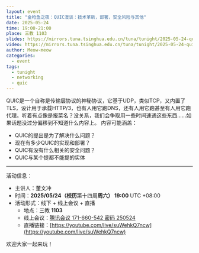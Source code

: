 ```yaml
---
layout: event
title: "金枪鱼之夜：QUIC漫谈：技术革新，部署，安全风险与其他"
date: 2025-05-24
time: 19:00-21:00
place: 三教 1103
slides: https://mirrors.tuna.tsinghua.edu.cn/tuna/tunight/2025-05-24-quic/slide.pptx
video: https://mirrors.tuna.tsinghua.edu.cn/tuna/tunight/2025-05-24-quic/
author: Meow-meow
categories:
  - event
tags:
  - tunight
  - networking
  - quic
---
```


QUIC是一个自称是传输层协议的神秘协议，它基于UDP，类似TCP，又内置了TLS，设计用于承载HTTP/3，也有人用它跑DNS，还有人用它跑甚至有人用它跑代理。听着有点像是报菜名？没关系，我们会争取用一些时间速通这些东西……如果话题没过分偏移到不知道什么内容上。
内容可能涵盖：
- QUIC的提出是为了解决什么问题？
- 现在有多少QUIC的实现和部署？
- QUIC有没有什么相关的安全问题？
- QUIC与某个提都不能提的实体

---

活动信息：

* 主讲人：董文冲
* 时间：**2025/05/24（校历**第十四周**周六） 19:00** UTC +08:00
* 活动形式：线下 + 线上会议 + 直播
  * 地点：三教 **1103**
  * 线上会议：[腾讯会议 171-660-542 密码 250524](https://meeting.tencent.com/dm/sMuGlIPtavz2)
  * 直播链接：[https://youtube.com/live/suWehkQ7ncw](https://youtube.com/live/suWehkQ7ncw)

欢迎大家一起来玩！
